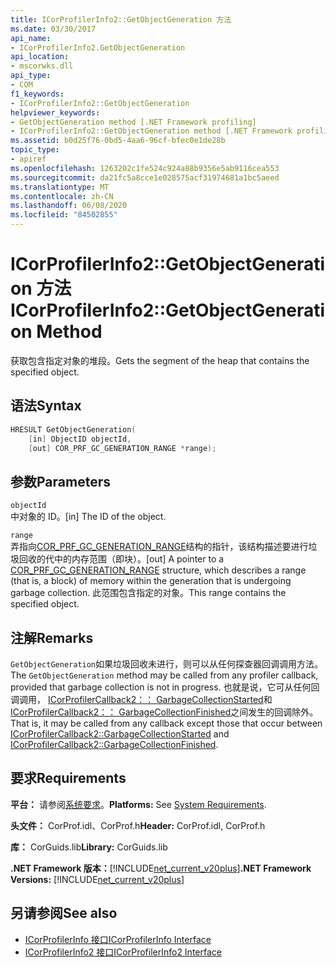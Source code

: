 ```yaml
---
title: ICorProfilerInfo2::GetObjectGeneration 方法
ms.date: 03/30/2017
api_name:
- ICorProfilerInfo2.GetObjectGeneration
api_location:
- mscorwks.dll
api_type:
- COM
f1_keywords:
- ICorProfilerInfo2::GetObjectGeneration
helpviewer_keywords:
- GetObjectGeneration method [.NET Framework profiling]
- ICorProfilerInfo2::GetObjectGeneration method [.NET Framework profiling]
ms.assetid: b0d25f76-0bd5-4aa6-96cf-bfec0e1de28b
topic_type:
- apiref
ms.openlocfilehash: 1263202c1fe524c924a88b9356e5ab9116cea553
ms.sourcegitcommit: da21fc5a8cce1e028575acf31974681a1bc5aeed
ms.translationtype: MT
ms.contentlocale: zh-CN
ms.lasthandoff: 06/08/2020
ms.locfileid: "84502855"
---
```

# <a name="icorprofilerinfo2getobjectgeneration-method"></a><span data-ttu-id="21e2a-102">ICorProfilerInfo2::GetObjectGeneration 方法</span><span class="sxs-lookup"><span data-stu-id="21e2a-102">ICorProfilerInfo2::GetObjectGeneration Method</span></span>
<span data-ttu-id="21e2a-103">获取包含指定对象的堆段。</span><span class="sxs-lookup"><span data-stu-id="21e2a-103">Gets the segment of the heap that contains the specified object.</span></span>  
  
## <a name="syntax"></a><span data-ttu-id="21e2a-104">语法</span><span class="sxs-lookup"><span data-stu-id="21e2a-104">Syntax</span></span>  
  
```cpp  
HRESULT GetObjectGeneration(  
    [in] ObjectID objectId,  
    [out] COR_PRF_GC_GENERATION_RANGE *range);  
```  
  
## <a name="parameters"></a><span data-ttu-id="21e2a-105">参数</span><span class="sxs-lookup"><span data-stu-id="21e2a-105">Parameters</span></span>  
 `objectId`  
 <span data-ttu-id="21e2a-106">中对象的 ID。</span><span class="sxs-lookup"><span data-stu-id="21e2a-106">[in] The ID of the object.</span></span>  
  
 `range`  
 <span data-ttu-id="21e2a-107">弄指向[COR_PRF_GC_GENERATION_RANGE](cor-prf-gc-generation-range-structure.md)结构的指针，该结构描述要进行垃圾回收的代中的内存范围（即块）。</span><span class="sxs-lookup"><span data-stu-id="21e2a-107">[out] A pointer to a [COR_PRF_GC_GENERATION_RANGE](cor-prf-gc-generation-range-structure.md) structure, which describes a range (that is, a block) of memory within the generation that is undergoing garbage collection.</span></span> <span data-ttu-id="21e2a-108">此范围包含指定的对象。</span><span class="sxs-lookup"><span data-stu-id="21e2a-108">This range contains the specified object.</span></span>  
  
## <a name="remarks"></a><span data-ttu-id="21e2a-109">注解</span><span class="sxs-lookup"><span data-stu-id="21e2a-109">Remarks</span></span>  
 <span data-ttu-id="21e2a-110">`GetObjectGeneration`如果垃圾回收未进行，则可以从任何探查器回调调用方法。</span><span class="sxs-lookup"><span data-stu-id="21e2a-110">The `GetObjectGeneration` method may be called from any profiler callback, provided that garbage collection is not in progress.</span></span> <span data-ttu-id="21e2a-111">也就是说，它可从任何回调调用， [ICorProfilerCallback2：： GarbageCollectionStarted](icorprofilercallback2-garbagecollectionstarted-method.md)和[ICorProfilerCallback2：： GarbageCollectionFinished](icorprofilercallback2-garbagecollectionfinished-method.md)之间发生的回调除外。</span><span class="sxs-lookup"><span data-stu-id="21e2a-111">That is, it may be called from any callback except those that occur between [ICorProfilerCallback2::GarbageCollectionStarted](icorprofilercallback2-garbagecollectionstarted-method.md) and [ICorProfilerCallback2::GarbageCollectionFinished](icorprofilercallback2-garbagecollectionfinished-method.md).</span></span>  
  
## <a name="requirements"></a><span data-ttu-id="21e2a-112">要求</span><span class="sxs-lookup"><span data-stu-id="21e2a-112">Requirements</span></span>  
 <span data-ttu-id="21e2a-113">**平台：** 请参阅[系统要求](../../get-started/system-requirements.md)。</span><span class="sxs-lookup"><span data-stu-id="21e2a-113">**Platforms:** See [System Requirements](../../get-started/system-requirements.md).</span></span>  
  
 <span data-ttu-id="21e2a-114">**头文件：** CorProf.idl、CorProf.h</span><span class="sxs-lookup"><span data-stu-id="21e2a-114">**Header:** CorProf.idl, CorProf.h</span></span>  
  
 <span data-ttu-id="21e2a-115">**库：** CorGuids.lib</span><span class="sxs-lookup"><span data-stu-id="21e2a-115">**Library:** CorGuids.lib</span></span>  
  
 <span data-ttu-id="21e2a-116">**.NET Framework 版本：**[!INCLUDE[net_current_v20plus](../../../../includes/net-current-v20plus-md.md)]</span><span class="sxs-lookup"><span data-stu-id="21e2a-116">**.NET Framework Versions:** [!INCLUDE[net_current_v20plus](../../../../includes/net-current-v20plus-md.md)]</span></span>  
  
## <a name="see-also"></a><span data-ttu-id="21e2a-117">另请参阅</span><span class="sxs-lookup"><span data-stu-id="21e2a-117">See also</span></span>

- [<span data-ttu-id="21e2a-118">ICorProfilerInfo 接口</span><span class="sxs-lookup"><span data-stu-id="21e2a-118">ICorProfilerInfo Interface</span></span>](icorprofilerinfo-interface.md)
- [<span data-ttu-id="21e2a-119">ICorProfilerInfo2 接口</span><span class="sxs-lookup"><span data-stu-id="21e2a-119">ICorProfilerInfo2 Interface</span></span>](icorprofilerinfo2-interface.md)
